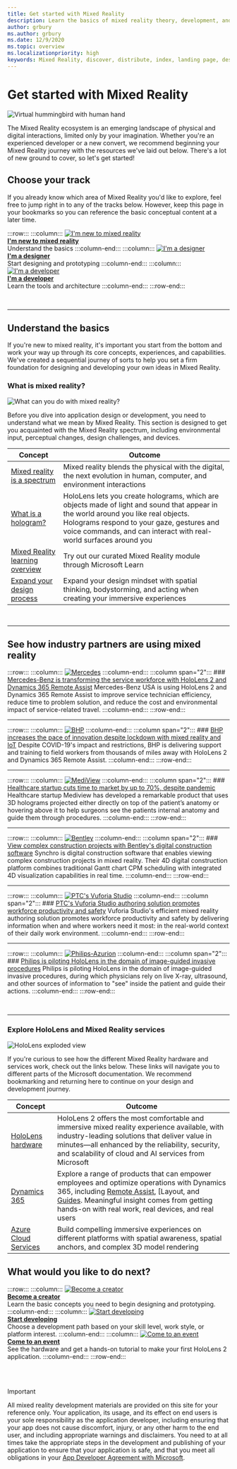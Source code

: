 ```yaml
---
title: Get started with Mixed Reality
description: Learn the basics of mixed reality theory, development, and common use cases.
author: grbury
ms.author: grbury
ms.date: 12/9/2020
ms.topic: overview
ms.localizationpriority: high
keywords: Mixed Reality, discover, distribute, index, landing page, design, development, tutorials, sample apps, fundamentals, case studies, resources, HoloLens how-to, Open source projects, mixed reality headset, windows mixed reality headset, virtual reality headset
---
```


# Get started with Mixed Reality

![Virtual hummingbird with human hand](images/01_MixedReality.png)

The Mixed Reality ecosystem is an emerging landscape of physical and digital interactions, limited only by your imagination. Whether you're an experienced developer or a new convert, we recommend beginning your Mixed Reality journey with the resources we've laid out below. There's a lot of new ground to cover, so let's get started! 

## Choose your track

If you already know which area of Mixed Reality you'd like to explore, feel free to jump right in to any of the tracks below. However, keep this page in your bookmarks so you can reference the basic conceptual content at a later time.

:::row:::
    :::column:::
       [![I'm new to mixed reality](images/Tile-New.jpg)](#understand-the-basics)<br>
        **[I'm new to mixed reality](#understand-the-basics)**<br>
        Understand the basics
    :::column-end:::
    :::column:::
       [![I'm a designer](images/Tile-Create.jpg)](../design/design.md)<br>
        **[I'm a designer](../design/design.md)**<br>
        Start designing and prototyping
    :::column-end:::
    :::column:::
       [![I'm a developer](images/Tile-Develop.jpg)](../develop/development.md)<br>
        **[I'm a developer](../develop/development.md)**<br>
        Learn the tools and architecture
    :::column-end:::
:::row-end:::

<br>

---

## Understand the basics

If you're new to mixed reality, it's important you start from the bottom and work your way up through its core concepts, experiences, and capabilities. We've created a sequential journey of sorts to help you set a firm foundation for designing and developing your own ideas in Mixed Reality.

### What is mixed reality?

![What can you do with mixed reality?](images/HLS19_remoteAssistHologram_001.jpg)

Before you dive into application design or development, you need to understand what we mean by Mixed Reality. This section is designed to get you acquainted with the Mixed Reality spectrum, including environmental input, perceptual changes, design challenges, and devices. 

|  Concept  |  Outcome  |
| --- | --- |
| [Mixed reality is a spectrum](../discover/mixed-reality.md) | Mixed reality blends the physical with the digital, the next evolution in human, computer, and environment interactions |
| [What is a hologram?](../discover/hologram.md) | HoloLens lets you create holograms, which are objects made of light and sound that appear in the world around you like real objects. Holograms respond to your gaze, gestures and voice commands, and can interact with real-world surfaces around you |
| [Mixed Reality learning overview](mr-learning-overview.md#general-modules) | Try out our curated Mixed Reality module through Microsoft Learn |
| [Expand your design process](../discover/case-study-expanding-the-design-process-for-mixed-reality.md) | Expand your design mindset with spatial thinking, bodystorming, and acting when creating your immersive experiences  |

<br>

---

## See how industry partners are using mixed reality

:::row:::
    :::column:::
       [![Mercedes](images/mercedes.png)](https://customers.microsoft.com/story/839709-mercedes-benz-automotive-holoLens-en-usa)
    :::column-end:::
    :::column span="2":::
        ### [Mercedes-Benz is transforming the service workforce with HoloLens 2 and Dynamics 365 Remote Assist](https://customers.microsoft.com/story/839709-mercedes-benz-automotive-holoLens-en-usa)
        Mercedes-Benz USA is using HoloLens 2 and Dynamics 365 Remote Assist to improve service technician efficiency, reduce time to problem solution, and reduce the cost and environmental impact of service-related travel.
    :::column-end:::
:::row-end:::

---

:::row:::
    :::column:::
       [![BHP](images/bhp.png)](https://customers.microsoft.com/story/850776-bhp-energy-dynamics-365-hololens)
    :::column-end:::
    :::column span="2":::
        ### [BHP increases the pace of innovation despite lockdown with mixed reality and IoT](https://customers.microsoft.com/story/850776-bhp-energy-dynamics-365-hololens)
        Despite COVID-19's impact and restrictions, BHP is delivering support and training to field workers from thousands of miles away with HoloLens 2 and Dynamics 365 Remote Assist.
    :::column-end:::
:::row-end:::

---

:::row:::
    :::column:::
       [![MediView](images/mediview.jpeg)](https://customers.microsoft.com/story/848966-mediview-mcs-story)
    :::column-end:::
    :::column span="2":::
        ### [Healthcare startup cuts time to market by up to 70%, despite pandemic](https://customers.microsoft.com/story/848966-mediview-mcs-story)
        Healthcare startup Mediview has developed a remarkable product that uses 3D holograms projected either directly on top of the patient’s anatomy or hovering above it to help surgeons see the patients internal anatomy and guide them through procedures.
    :::column-end:::
:::row-end:::

---

:::row:::
    :::column:::
       [![Bentley](images/Bentley-Synchro1.jpg)](https://binged.it/31AR3kP)
    :::column-end:::
    :::column span="2":::
        ### [View complex construction projects with Bentley's digital construction software](https://binged.it/31AR3kP)
        Synchro is digital construction software that enables viewing complex construction projects in mixed reality. Their 4D digital construction platform combines traditional Gantt chart CPM scheduling with integrated 4D visualization capabilities in real time.
    :::column-end:::
:::row-end:::

---

:::row:::
    :::column:::
       [![PTC's Vuforia Studio](images/PTC-Vuforia-Studio1.jpg)](https://binged.it/31ARrjh)
    :::column-end:::
    :::column span="2":::
        ### [PTC's Vuforia Studio authoring solution promotes workforce productivity and safety](https://binged.it/31ARrjh)
        Vuforia Studio's efficient mixed reality authoring solution promotes workforce productivity and safety by delivering information when and where workers need it most: in the real-world context of their daily work environment.
    :::column-end:::
:::row-end:::

---

:::row:::
    :::column:::
       [![Philips-Azurion](images/Philips-Azurion1.jpg)](https://binged.it/31B1RiR)
    :::column-end:::
    :::column span="2":::
        ### [Philips is piloting HoloLens in the domain of image-guided invasive procedures](https://binged.it/31B1RiR)
        Philips is piloting HoloLens in the domain of image-guided invasive procedures, during which physicians rely on live X-ray, ultrasound, and other sources of information to "see" inside the patient and guide their actions.
    :::column-end:::
:::row-end:::

<br>

---

### Explore HoloLens and Mixed Reality services

![HoloLens exploded view](images/HoloLens2_ExplodedView_8k.png)

If you're curious to see how the different Mixed Reality hardware and services work, check out the links below. These links will navigate you to different parts of the Microsoft documentation. We recommend bookmarking and returning here to continue on your design and development journey.

|  Concept  |  Outcome  |
| --- | --- |
| [HoloLens hardware](https://www.microsoft.com//hololens/hardware) | HoloLens 2 offers the most comfortable and immersive mixed reality experience available, with industry-leading solutions that deliver value in minutes—all enhanced by the reliability, security, and scalability of cloud and AI services from Microsoft |
| [Dynamics 365](https://dynamics.microsoft.com/mixed-reality/overview/) | Explore a range of products that can empower employees and optimize operations with Dynamics 365, including [Remote Assist](https://docs.microsoft.com/dynamics365/mixed-reality/remote-assist/ra-overview), [Layout, and [Guides](https://docs.microsoft.com/dynamics365/mixed-reality/guides/). Meaningful insight comes from getting hands-on with real work, real devices, and real users |
| [Azure Cloud Services](../develop/mixed-reality-cloud-services.md) | Build compelling immersive experiences on different platforms with spatial awareness, spatial anchors, and complex 3D model rendering |

## What would you like to do next?

:::row:::
    :::column:::
        [![Become a creator](images/icon-design.png)](../design/design.md)<br>
        **[Become a creator](../design/design.md)**<br>
        Learn the basic concepts you need to begin designing and prototyping.
    :::column-end:::
        :::column:::
        [![Start developing](images/icon-developer.png)](../develop/development.md)<br>
        **[Start developing](../develop/development.md)**<br>
        Choose a development path based on your skill level, work style, or platform interest.
    :::column-end:::
    :::column:::
        [![Come to an event](images/icon-calendar.jpg)](../whats-new/sf-academy-events.md)<br>
        **[Come to an event](../whats-new/sf-academy-events.md)**<br>
        See the hardware and get a hands-on tutorial to make your first HoloLens 2 application.
    :::column-end:::
:::row-end:::


<br>

<br>

>[!IMPORTANT]
>All mixed reality development materials are provided on this site for your reference only. Your application, its usage, and its effect on end users is your sole responsibility as the application developer, including ensuring that your app does not cause discomfort, injury, or any other harm to the end user, and including appropriate warnings and disclaimers. You need to at all times take the appropriate steps in the development and publishing of your application to ensure that your application is safe, and that you meet all obligations in your [App Developer Agreement with Microsoft](https://docs.microsoft.com/legal/windows/agreements/app-developer-agreement).

